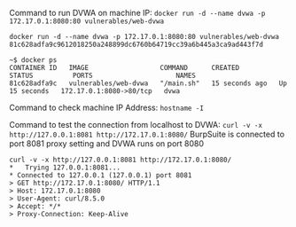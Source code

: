 Command to run DVWA on machine IP: `docker run -d --name dvwa -p 172.17.0.1:8080:80 vulnerables/web-dvwa`

```
docker run -d --name dvwa -p 172.17.0.1:8080:80 vulnerables/web-dvwa
81c628adfa9c9612018250a248899dc6760b64719cc39a6b445a3ca9ad443f7d

~$ docker ps
CONTAINER ID   IMAGE                  COMMAND      CREATED          STATUS          PORTS                     NAMES
81c628adfa9c   vulnerables/web-dvwa   "/main.sh"   15 seconds ago   Up 15 seconds   172.17.0.1:8080->80/tcp   dvwa
```

Command to check machine IP Address: `hostname -I`

Command to test the connection from localhost to DVWA: `curl -v -x http://127.0.0.1:8081 http://172.17.0.1:8080/`
BurpSuite is connected to port 8081 proxy setting and DVWA runs on port 8080 

```
curl -v -x http://127.0.0.1:8081 http://172.17.0.1:8080/
*   Trying 127.0.0.1:8081...
* Connected to 127.0.0.1 (127.0.0.1) port 8081
> GET http://172.17.0.1:8080/ HTTP/1.1
> Host: 172.17.0.1:8080
> User-Agent: curl/8.5.0
> Accept: */*
> Proxy-Connection: Keep-Alive
```
